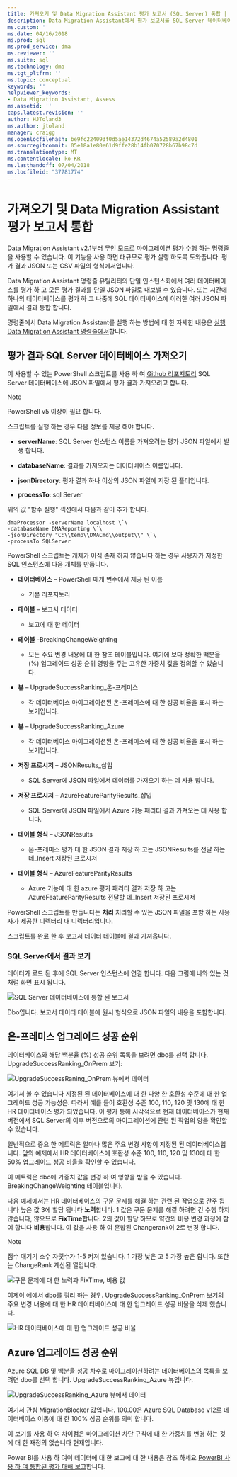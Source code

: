 ```yaml
---
title: 가져오기 및 Data Migration Assistant 평가 보고서 (SQL Server) 통합 | Microsoft Docs
description: Data Migration Assistant에서 평가 보고서를 SQL Server 데이터베이스를 가져오는 고 여러 보고서를 통합 하는 방법을 알아봅니다
ms.custom: ''
ms.date: 04/16/2018
ms.prod: sql
ms.prod_service: dma
ms.reviewer: ''
ms.suite: sql
ms.technology: dma
ms.tgt_pltfrm: ''
ms.topic: conceptual
keywords: ''
helpviewer_keywords:
- Data Migration Assistant, Assess
ms.assetid: ''
caps.latest.revision: ''
author: HJToland3
ms.author: jtoland
manager: craigg
ms.openlocfilehash: be9fc224093f0d5ae14372d4674a52589a2d4801
ms.sourcegitcommit: 05e18a1e80e61d9ffe28b14fb070728b67b98c7d
ms.translationtype: MT
ms.contentlocale: ko-KR
ms.lasthandoff: 07/04/2018
ms.locfileid: "37781774"
---
```

# <a name="import-and-consolidate-data-migration-assistant-assessment-reports"></a>가져오기 및 Data Migration Assistant 평가 보고서 통합

Data Migration Assistant v2.1부터 무인 모드로 마이그레이션 평가 수행 하는 명령줄을 사용할 수 있습니다. 이 기능을 사용 하면 대규모로 평가 실행 하도록 도와줍니다. 평가 결과 JSON 또는 CSV 파일의 형식에서입니다.

Data Migration Assistant 명령줄 유틸리티의 단일 인스턴스화에서 여러 데이터베이스를 평가 하 고 모든 평가 결과를 단일 JSON 파일로 내보낼 수 있습니다. 또는 시간에 하나의 데이터베이스를 평가 하 고 나중에 SQL 데이터베이스에 이러한 여러 JSON 파일에서 결과 통합 합니다.

명령줄에서 Data Migration Assistant를 실행 하는 방법에 대 한 자세한 내용은 [실행 Data Migration Assistant 명령줄에서](../dma/dma-commandline.md)합니다. 

## <a name="import-assessment-results-into-a-sql-server-database"></a>평가 결과 SQL Server 데이터베이스 가져오기

이 사용할 수 있는 PowerShell 스크립트를 사용 하 여 [Github 리포지토리](https://github.com/Microsoft/sql-server-samples/tree/master/samples/features/data-migration-assistant) SQL Server 데이터베이스에 JSON 파일에서 평가 결과 가져오려고 합니다.

> [!NOTE]
> PowerShell v5 이상이 필요 합니다.

스크립트를 실행 하는 경우 다음 정보를 제공 해야 합니다. 

- **serverName**: SQL Server 인스턴스 이름을 가져오려는 평가 JSON 파일에서 발생 합니다.

- **databaseName**: 결과를 가져오지는 데이터베이스 이름입니다.

- **jsonDirectory**: 평가 결과 하나 이상의 JSON 파일에 저장 된 폴더입니다.

- **processTo**: sql Server

위의 값 "함수 실행" 섹션에서 다음과 같이 추가 합니다.

```
dmaProcessor -serverName localhost \`\
-databaseName DMAReporting \`\
-jsonDirectory "C:\\temp\\DMACmd\\output\\" \`\
-processTo SQLServer
```

PowerShell 스크립트는 개체가 아직 존재 하지 않습니다 하는 경우 사용자가 지정한 SQL 인스턴스에 다음 개체를 만듭니다.

- **데이터베이스** – PowerShell 매개 변수에서 제공 된 이름

  - 기본 리포지토리

- **테이블** – 보고서 데이터

  - 보고에 대 한 데이터

- **테이블** -BreakingChangeWeighting

  - 모든 주요 변경 내용에 대 한 참조 테이블입니다. 여기에 보다 정확한 백분율 (%) 업그레이드 성공 순위 영향을 주는 고유한 가중치 값을 정의할 수 있습니다.

- **뷰** – UpgradeSuccessRanking\_온-프레미스

  - 각 데이터베이스 마이그레이션된 온-프레미스에 대 한 성공 비율을 표시 하는 보기입니다.

- **뷰** – UpgradeSuccessRanking\_Azure

  - 각 데이터베이스 마이그레이션된 온-프레미스에 대 한 성공 비율을 표시 하는 보기입니다.

- **저장 프로시저** – JSONResults\_삽입

  - SQL Server에 JSON 파일에서 데이터를 가져오기 하는 데 사용 합니다.

- **저장 프로시저** – AzureFeatureParityResults\_삽입

  - SQL Server에 JSON 파일에서 Azure 기능 패리티 결과 가져오는 데 사용 합니다.

- **테이블 형식** – JSONResults

  - 온-프레미스 평가 대 한 JSON 결과 저장 하 고는 JSONResults를 전달 하는 데\_Insert 저장된 프로시저

- **테이블 형식** – AzureFeatureParityResults

  - Azure 기능에 대 한 azure 평가 패리티 결과 저장 하 고는 AzureFeatureParityResults 전달할 데\_Insert 저장된 프로시저

PowerShell 스크립트를 만듭니다는 **처리** 처리할 수 있는 JSON 파일을 포함 하는 사용자가 제공한 디렉터리 내 디렉터리입니다.

스크립트를 완료 한 후 보고서 데이터 테이블에 결과 가져옵니다.

### <a name="viewing-the-results-in-sql-server"></a>SQL Server에서 결과 보기

데이터가 로드 된 후에 SQL Server 인스턴스에 연결 합니다. 다음 그림에 나와 있는 것 처럼 화면 표시 됩니다.

![SQL Server 데이터베이스에 통합 된 보고서](../dma/media/DMAReportingDatabase.png)

Dbo입니다. 보고서 데이터 테이블에 원시 형식으로 JSON 파일의 내용을 포함합니다.

## <a name="on-premises-upgrade-success-ranking"></a>온-프레미스 업그레이드 성공 순위

데이터베이스와 해당 백분율 (%) 성공 순위 목록을 보려면 dbo를 선택 합니다. UpgradeSuccessRanking_OnPrem 보기:

![UpgradeSuccessRaning_OnPrem 뷰에서 데이터](../dma/media/UpgradeSuccessRankingView.png)

여기서 볼 수 있습니다 지정된 된 데이터베이스에 대 한 다양 한 호환성 수준에 대 한 업그레이드 성공 가능성은. 따라서 예를 들어 호환성 수준 100, 110, 120 및 130에 대 한 HR 데이터베이스 평가 되었습니다. 이 평가 통해 시각적으로 현재 데이터베이스가 현재 버전에서 SQL Server의 이후 버전으로의 마이그레이션에 관련 된 작업의 양을 확인할 수 있습니다.

일반적으로 중요 한 메트릭은 얼마나 많은 주요 변경 사항이 지정된 된 데이터베이스입니다. 앞의 예제에서 HR 데이터베이스에 호환성 수준 100, 110, 120 및 130에 대 한 50% 업그레이드 성공 비율을 확인할 수 있습니다.

이 메트릭은 dbo에 가중치 값을 변경 하 여 영향을 받을 수 있습니다. BreakingChangeWeighting 테이블입니다.

다음 예제에서는 HR 데이터베이스의 구문 문제를 해결 하는 관련 된 작업으로 간주 됩니다 높은 값 3에 할당 됩니다 **노력**합니다. 1 값은 구문 문제를 해결 하려면 긴 수행 하지 않습니다, 않으므로 **FixTime**합니다. 2의 값이 할당 하므로 약간의 비용 변경 과정에 참여 합니다 **비용**합니다. 이 값을 사용 하 여 혼합된 Changerank이 2로 변경 합니다.

> [!NOTE]
> 점수 매기기 소수 자릿수가 1-5 켜져 있습니다.  1 가장 낮은 고 5 가장 높은 합니다. 또한는 ChangeRank 계산된 열입니다.

![구문 문제에 대 한 노력과 FixTime, 비용 값](../dma/media/SyntaxIssueEffort.png)

이제이 예에서 dbo를 쿼리 하는 경우. UpgradeSuccessRanking_OnPrem 보기의 주요 변경 내용에 대 한 HR 데이터베이스에 대 한 업그레이드 성공 비율을 삭제 했습니다.

![HR 데이터베이스에 대 한 업그레이드 성공 비율](../dma/media/UpgradeSuccessFactor_HR.png)

## <a name="azure-upgrade-success-ranking"></a>Azure 업그레이드 성공 순위

Azure SQL DB 및 백분율 성공 차수로 마이그레이션하려는 데이터베이스의 목록을 보려면 dbo를 선택 합니다. UpgradeSuccessRanking_Azure 뷰입니다.

![UpgradeSuccessRanking_Azure 뷰에서 데이터](../dma/media/UpgradeSuccessRankingView_Azure.png)

여기서 관심 MigrationBlocker 값입니다. 100.00은 Azure SQL Database v12로 데이터베이스 이동에 대 한 100% 성공 순위를 의미 합니다.

이 보기를 사용 하 여 차이점은 마이그레이션 차단 규칙에 대 한 가중치를 변경 하는 것에 대 한 재정의 없습니다 현재입니다.

Power BI를 사용 하 여이 데이터에 대 한 보고에 대 한 내용은 참조 하세요 [PowerBI 사용 하 여 통합된 평가 대해 보고](../dma/dma-powerbiassesreport.md)합니다.
